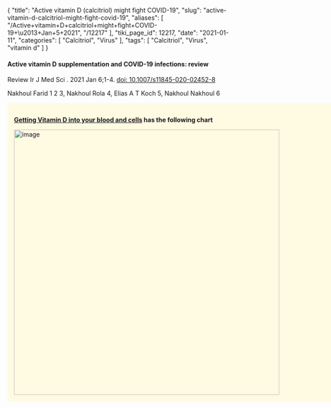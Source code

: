 {
    "title": "Active vitamin D (calcitriol) might fight COVID-19",
    "slug": "active-vitamin-d-calcitriol-might-fight-covid-19",
    "aliases": [
        "/Active+vitamin+D+calcitriol+might+fight+COVID-19+\u2013+Jan+5+2021",
        "/12217"
    ],
    "tiki_page_id": 12217,
    "date": "2021-01-11",
    "categories": [
        "Calcitriol",
        "Virus"
    ],
    "tags": [
        "Calcitriol",
        "Virus",
        "vitamin d"
    ]
}


#### Active vitamin D supplementation and COVID-19 infections: review

Review Ir J Med Sci . 2021 Jan 6;1-4. [doi: 10.1007/s11845-020-02452-8](https://doi.org/10.1007/s11845-020-02452-8)

Nakhoul Farid 1 2 3, Nakhoul Rola 4, Elias A T Koch 5, Nakhoul Nakhoul 6

<div class="border" style="background-color:#FFFAE2;padding:15px;margin:10px 0;border-radius:5px;width:800px">

 **[Getting Vitamin D into your blood and cells](/posts/getting-vitamin-d-into-your-blood-and-cells) has the following chart** 

<img src="/attachments/d3.mock.jpg" alt="image" width="600">